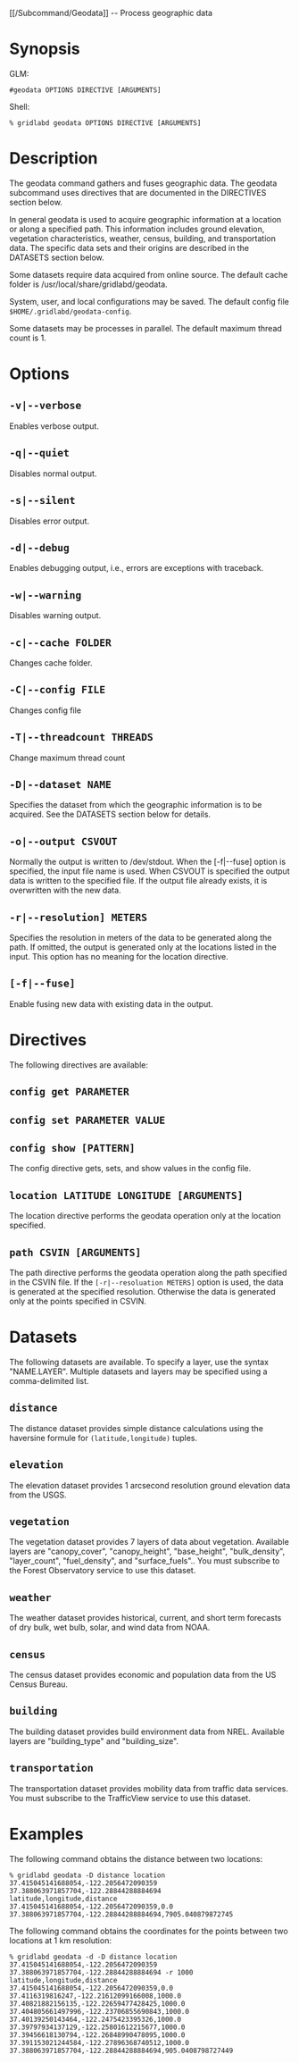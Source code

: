[[/Subcommand/Geodata]] -- Process geographic data

# Synopsis

GLM:
~~~
#geodata OPTIONS DIRECTIVE [ARGUMENTS]
~~~

Shell:
~~~
% gridlabd geodata OPTIONS DIRECTIVE [ARGUMENTS]
~~~

# Description

The geodata command gathers and fuses geographic data. The geodata subcommand uses directives that are documented in the DIRECTIVES section below.

In general geodata is used to acquire geographic information at a location or along a specified path. This information includes ground elevation, vegetation characteristics, weather, census, building, and transportation data.  The specific data sets and their origins are described in the DATASETS section below.

Some datasets require data acquired from online source. The default cache folder is /usr/local/share/gridlabd/geodata.

System, user, and local configurations may be saved.  The default config file `$HOME/.gridlabd/geodata-config`.

Some datasets may be processes in parallel.  The default maximum thread count is 1.

# Options

## `-v|--verbose`

Enables verbose output.

## `-q|--quiet`

Disables normal output.

## `-s|--silent`

Disables error output.

## `-d|--debug`

Enables debugging output, i.e., errors are exceptions with traceback.

## `-w|--warning`

Disables warning output.

## `-c|--cache FOLDER`

Changes cache folder.

## `-C|--config FILE`

Changes config file

## `-T|--threadcount THREADS`

Change maximum thread count

## `-D|--dataset NAME`

Specifies the dataset from which the geographic information is to be acquired. See the DATASETS section below for details.

## `-o|--output CSVOUT`

Normally the output is written to /dev/stdout. When the [-f|--fuse] option is specified, the input file name is used.  When CSVOUT is specified the output data is written to the specified file. If the output file already exists, it is overwritten with the new data.

## `-r|--resolution] METERS`

Specifies the resolution in meters of the data to be generated along the path. If omitted, the output is generated only at the locations listed in the input. This option has no meaning for the location directive.

## `[-f|--fuse]`

Enable fusing new data with existing data in the output.

# Directives

The following directives are available:

## `config get PARAMETER`
## `config set PARAMETER VALUE`
## `config show [PATTERN]`

The config directive gets, sets, and show values in the config file.

## `location LATITUDE LONGITUDE [ARGUMENTS]`

The location directive performs the geodata operation only at the  location specified.

## `path CSVIN [ARGUMENTS]`

The path directive performs the geodata operation along the path specified in the CSVIN file.  If the `[-r|--resoluation METERS]` option is used, the data is generated at the specified resolution. Otherwise the data is generated only at the points specified in CSVIN.

# Datasets

The following datasets are available. To specify a layer, use the syntax
"NAME.LAYER".  Multiple datasets and layers may be specified using a
comma-delimited list.

## `distance`

The distance dataset provides simple distance calculations using the haversine
formule for `(latitude,longitude)` tuples.

## `elevation`

The elevation dataset provides 1 arcsecond resolution ground elevation data
from the USGS.

## `vegetation`

The vegetation dataset provides 7 layers of data about vegetation.  Available
layers are "canopy_cover", "canopy_height", "base_height", "bulk_density",
"layer_count", "fuel_density", and "surface_fuels".. You must subscribe to the
Forest Observatory service to use this dataset.

## `weather`

The weather dataset provides historical, current, and short term forecasts of
dry bulk, wet bulb, solar, and wind data from NOAA.

## `census`

The census dataset provides economic and population data from the US Census
Bureau.

## `building`

The building dataset provides build environment data from NREL. Available
layers are "building_type" and "building_size".

## `transportation`

The transportation dataset provides mobility data from traffic data services.
You must subscribe to the TrafficView service to use this dataset.

# Examples

The following command obtains the distance between two locations:

~~~
% gridlabd geodata -D distance location 37.415045141688054,-122.2056472090359 37.388063971857704,-122.28844288884694
latitude,longitude,distance
37.415045141688054,-122.2056472090359,0.0
37.388063971857704,-122.28844288884694,7905.040879872745
~~~

The following command obtains the coordinates for the points between two locations at 1 km resolution:

~~~
% gridlabd geodata -d -D distance location 37.415045141688054,-122.2056472090359 37.388063971857704,-122.28844288884694 -r 1000
latitude,longitude,distance
37.415045141688054,-122.2056472090359,0.0
37.4116319816247,-122.21612099166008,1000.0
37.40821882156135,-122.22659477428425,1000.0
37.404805661497996,-122.23706855690843,1000.0
37.40139250143464,-122.2475423395326,1000.0
37.39797934137129,-122.25801612215677,1000.0
37.39456618130794,-122.26848990478095,1000.0
37.391153021244584,-122.27896368740512,1000.0
37.388063971857704,-122.28844288884694,905.0408798727449
~~~
